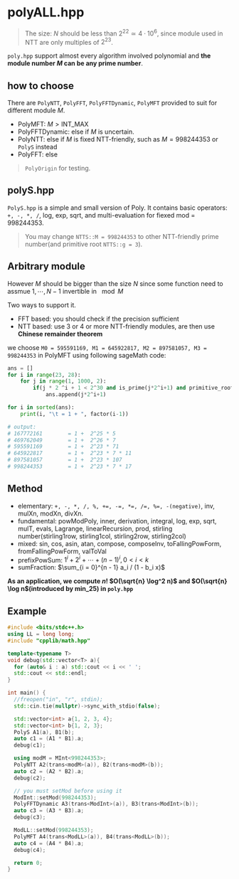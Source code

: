 # polyALL.hpp

> The size: $N$ should be less than $2^{22} \simeq 4 \cdot 10^6$, since module used in NTT are only multiples of $2^{23}$.

`poly.hpp` support almost every algorithm involved polynomial and **the module number $M$ can be any prime number**.

## how to choose

There are `PolyNTT`, `PolyFFT`, `PolyFFTDynamic`, `PolyMFT` provided to suit for different module $M$.

- PolyMFT: $M > \text{INT_MAX}$
- PolyFFTDynamic: else if $M$ is uncertain.
- PolyNTT: else if $M$ is fixed NTT-friendly, such as $M = 998244353$ or `PolyS` instead
- PolyFFT: else

> `PolyOrigin` for testing.

## polyS.hpp

`PolyS.hpp` is a simple and small version of Poly.  It contains basic operators: `+, -, *, /`, log, exp, sqrt, and multi-evaluation for fiexed mod = 998244353.

> You may change `NTTS::M = 998244353` to other NTT-friendly prime number(and primitive root `NTTS::g = 3`).

## Arbitrary module

However $M$ should be bigger than the size $N$ since some function need to assmue $1, \cdots, N - 1$ invertible in $\mod M$

Two ways to support it.

- FFT based: you should check if the precision sufficient
- NTT based: use 3 or 4 or more NTT-friendly modules, are then use **Chinese remainder theorem**

we choose `M0 = 595591169, M1 = 645922817, M2 = 897581057, M3 = 998244353` in PolyMFT using following sageMath code:

``` Python
ans = []
for i in range(23, 28):
    for j in range(1, 1000, 2):
        if(j * 2 ^i + 1 < 2^30 and is_prime(j*2^i+1) and primitive_root(j*2^i+1) == 3):
            ans.append(j*2^i+1)

for i in sorted(ans):
    print(i, "\t = 1 + ", factor(i-1))

# output:
# 167772161        = 1 +  2^25 * 5
# 469762049        = 1 +  2^26 * 7
# 595591169        = 1 +  2^23 * 71
# 645922817        = 1 +  2^23 * 7 * 11
# 897581057        = 1 +  2^23 * 107
# 998244353        = 1 +  2^23 * 7 * 17
```


## Method

- elementary: `+, -, *, /, %, +=, -=, *=, /=, %=, -(negative)`, inv, mulXn, modXn, divXn.
- fundamental: powModPoly, inner, derivation, integral, log, exp, sqrt, mulT,  evals, Lagrange, linearRecursion, prod, stirling number(stirling1row, stirling1col, stirling2row, stirling2col)
- mixed: sin, cos, asin, atan, compose, composeInv, toFallingPowForm, fromFallingPowForm, valToVal
- prefixPowSum: $1^i + 2^i + \cdots + (n - 1)^i,  0 < i < k$
- sumFraction: $\sum_{i = 0}^{n - 1} a_i / (1 - b_i x)$

**As an application, we compute $n!$ $O(\sqrt{n} \log^2 n)$ and $O(\sqrt{n} \log n$(introduced by min_25) in `poly.hpp`**

## Example

``` cpp
#include <bits/stdc++.h>
using LL = long long;
#include "cpplib/math.hpp"

template<typename T>
void debug(std::vector<T> a){
  for (auto& i : a) std::cout << i << ' ';
  std::cout << std::endl;
}

int main() {
  //freopen("in", "r", stdin);
  std::cin.tie(nullptr)->sync_with_stdio(false);

  std::vector<int> a{1, 2, 3, 4};
  std::vector<int> b{1, 2, 3};
  PolyS A1(a), B1(b);
  auto c1 = (A1 * B1).a;
  debug(c1);

  using modM = MInt<998244353>;
  PolyNTT A2(trans<modM>(a)), B2(trans<modM>(b));
  auto c2 = (A2 * B2).a;
  debug(c2);

  // you must setMod before using it
  ModInt::setMod(998244353);
  PolyFFTDynamic A3(trans<ModInt>(a)), B3(trans<ModInt>(b));
  auto c3 = (A3 * B3).a;
  debug(c3);

  ModLL::setMod(998244353);
  PolyMFT A4(trans<ModLL>(a)), B4(trans<ModLL>(b));
  auto c4 = (A4 * B4).a;
  debug(c4);

  return 0;
}
```

